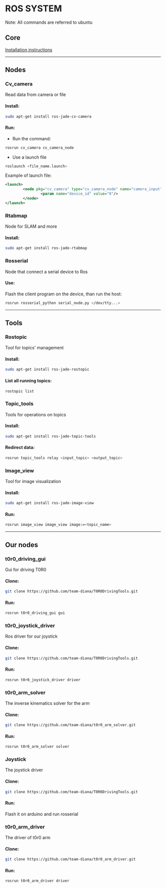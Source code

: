 # ROS SYSTEM

Note: All commands are referred to ubuntu

## Core

[Installation instructions](http://wiki.ros.org/jade/Installation/UbuntuARM)

- - - -

## Nodes

### **Cv_camera**
Read data from camera or file

#### Install:
```bash
sudo apt-get install ros-jade-cv-camera
```
#### Run:
- Run the command:
```bash
rosrun cv_camera cv_camera_node
```
- Use a launch file
```bash
roslaunch <file_name.launch>
```
Example of launch file:
```xml
<launch>
        <node pkg="cv_camera" type="cv_camera_node" name="camera_input">
                <param name="device_id" value="0"/>
        </node>
</launch>
```

### **Rtabmap**
Node for SLAM and more

#### Install:
```bash
sudo apt-get install ros-jade-rtabmap
```

### **Rosserial**
Node that connect a serial device to Ros

#### Use:
Flash the client program on the device, than run the host:
```bash
rosrun rosserial_python serial_node.py </dev/tty...>
```

- - - -

## Tools

### **Rostopic**
Tool for topics' management

#### Install:
```bash
sudo apt-get install ros-jade-rostopic
```
#### List all running topics:
```bash
rostopic list
```

### **Topic_tools**
Tools for operations on topics

#### Install:
```bash
sudo apt-get install ros-jade-topic-tools
```
#### Redirect data:
```bash
rosrun topic_tools relay <input_topic> <output_topic>
```

### **Image_view**
Tool for image visualization

#### Install:
```bash
sudo apt-get install ros-jade-image-view
```

#### Run:
```bash
rosrun image_view image_view image:=<topic_name>
```

- - - -

## Our nodes

### **t0r0_driving_gui**
Gui for driving T0R0
#### Clone:
```bash
git clone https://github.com/team-diana/T0R0DrivingTools.git
```
#### Run:
```bash
rosrun t0r0_driving_gui gui
```

### **t0r0_joystick_driver**
Ros driver for our joystick
#### Clone:
```bash
git clone https://github.com/team-diana/T0R0DrivingTools.git
```
#### Run:
```bash
rosrun t0r0_joystick_driver driver
```

### **t0r0_arm_solver**
The inverse kinematics solver for the arm
#### Clone:
```bash
git clone https://github.com/team-diana/t0r0_arm_solver.git
```
#### Run:
```bash
rosrun t0r0_arm_solver solver
```

### **Joystick**
The joystick driver
#### Clone:
```bash
git clone https://github.com/team-diana/T0R0DrivingTools.git
```
#### Run:
Flash it on arduino and run rosserial

### **t0r0_arm_driver**
The driver of t0r0 arm
#### Clone:
```bash
git clone https://github.com/team-diana/t0r0_arm_driver.git
```
#### Run:
```bash
rosrun t0r0_arm_driver driver
```
